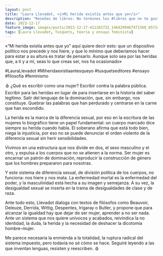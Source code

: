 ```yaml
---
layout: post
title: "Laura Llevadot, <i>Mi herida existía antes que yo</i>"
description: "Reseñas de libros: No termines los #libros que no te gustan. I els #llibres que t'agraden llegeix-los tants cops com calgui."
date: 2023-12-17
feature_image: images/posts/2023-12-17-411283732_1464299467471360_8572489361637154669_n_18000086945351768.heic
tags: [Laura Llevadot, Tusquets, teoría y ensayo feminista]
---
```


«“Mi herida existía antes que yo” aquí quiere decir esto: que un dispositivo político nos precede y nos hiere, y que lo mínimo que deberíamos hacer para estar a su altura es tratar de pensarlo. Aunque solo sea por las heridas que, a ti y a mí, seas lo que creas ser, nos ha ocasionado»
<!--more-->

#LauraLlevadot #Miheridaexistíaantesqueyo #tusquetseditores #ensayo #filosofía #feminismo

🩸 ¿Qué es escribir como una mujer? Escribir contra la palabra pública. Escribir para las heridas en lugar de para insertarse en la historia del saber legítimo. Salir del lenguaje de la dominación, que, sin embargo, nos constituye. Quebrar las palabras que han perdurado y centrarse en la carne que han escondido.

La herida es la marca de la diferencia sexual, por eso en la escritura de las mujeres lo biográfico tiene un papel fundamental: un cuerpo marcado dice siempre su herida cuando habla. El soberano afirma que está todo bien, niega la injusticia, por eso no se puede denunciar el orden violento de la diferencia sexual sin herir sensibilidades. 

Vivimos en una estructura que nos divide en dos, el sexo masculino y el otro, y expulsa a los cuerpos que no se atienen a la norma. Ser mujer es encarnar un patrón de dominación, reproducir la construcción de género que los hombres prepararon para nosotras.

Y este sistema de diferencia sexual, de división política de los cuerpos, no funciona: nos hiere y nos mata. La enfermedad mortal es la enfermedad del poder, y la masculinidad está hecha a su imagen y semejanza. A su vez, la desigualdad sexual se inserta en la trama de desigualdades de clase y de raza.

Ante todo esto, Llevadot dialoga con textos de filósofos como Beauvoir, Deleuze, Derrida, Wittig, Despentes, Irigaray o Butler, y propone que para alcanzar la igualdad hay que dejar de ser mujer, aprender a no ser nada. Ante un sistema que nos quiere unívocos y acabados, reivindica la no identidad, la duda, la herida y la necesidad de deshacer la dicotomía hombre-mujer. 

Me parece necesaria la enmienda a la totalidad, la ruptura radical del sistema impuesto, pero todavía no sé cómo se hace. Seguiré leyendo a las que inventan lenguas, resisten y reescriben. 🩸

